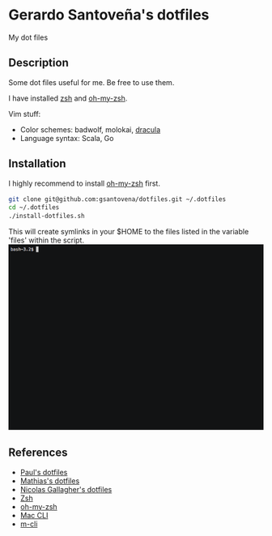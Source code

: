 # Gerardo Santoveña's dotfiles
My dot files

## Description
Some dot files useful for me. Be free to use them.

I have installed [zsh](http://www.zsh.org/) and [oh-my-zsh](http://ohmyz.sh/).

Vim stuff:
- Color schemes: badwolf, molokai, [dracula](https://github.com/dracula/vim)
- Language syntax: Scala, Go

## Installation

I highly recommend to install [oh-my-zsh](http://ohmyz.sh/) first.

```bash
git clone git@github.com:gsantovena/dotfiles.git ~/.dotfiles
cd ~/.dotfiles
./install-dotfiles.sh
```
This will create symlinks in your $HOME to the files listed in the variable 'files' within the script.
![demo](https://raw.githubusercontent.com/gsantovena/dotfiles/master/dotfiles_s.gif)

## References
- [Paul's dotfiles](https://github.com/paulirish/dotfiles)
- [Mathias's dotfiles](https://github.com/mathiasbynens/dotfiles)
- [Nicolas Gallagher's dotfiles](https://github.com/necolas/dotfiles)
- [Zsh](http://www.zsh.org/)
- [oh-my-zsh](http://ohmyz.sh/)
- [Mac CLI](https://github.com/guarinogabriel/Mac-CLI)
- [m-cli](https://github.com/rgcr/m-cli)
